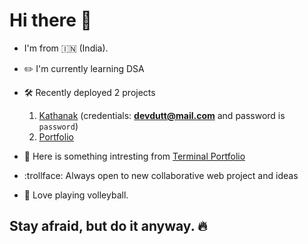 # Hi there 👋

- I'm from 🇮🇳 (India).
- :pencil2: I'm currently learning DSA
- :hammer_and_wrench: Recently deployed 2 projects
   1. [Kathanak](https://card-demo-64li.vercel.app/) (credentials: **devdutt@mail.com** and password is `password`)
   2. [Portfolio](https://devdutt-portfolio.vercel.app/)

- 🎉 Here is something intresting from [Terminal Portfolio](https://devdutt6-github-io.vercel.app/)
- :trollface: Always open to new collaborative web project and ideas
- :volleyball: Love playing volleyball.

## Stay afraid, but do it anyway. 🔥
